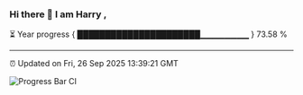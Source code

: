 ### Hi there 👋 I am Harry , 

⏳ Year progress { ██████████████████████▁▁▁▁▁▁▁▁ } 73.58 %

---

⏰ Updated on Fri, 26 Sep 2025 13:39:21 GMT

![Progress Bar CI](https://github.com/duykhang68/duykhang68/workflows/Progress%20Bar%20CI/badge.svg)
